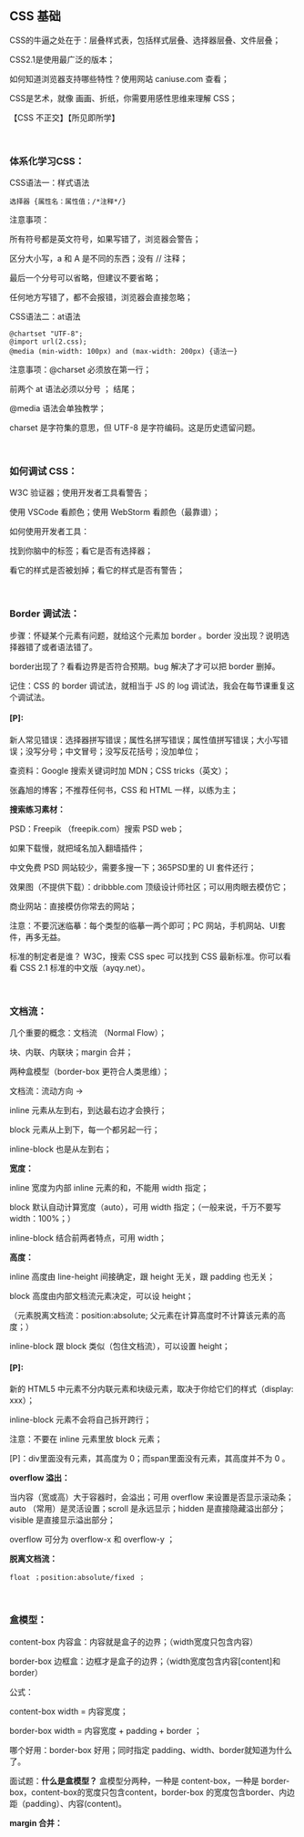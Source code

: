 ## CSS 基础

CSS的牛逼之处在于：层叠样式表，包括样式层叠、选择器层叠、文件层叠；

CSS2.1是使用最广泛的版本；

如何知道浏览器支持哪些特性？使用网站 caniuse.com 查看；

CSS是艺术，就像 画画、折纸，你需要用感性思维来理解 CSS；

【CSS 不正交】【所见即所学】

<br>

### 体系化学习CSS：

CSS语法一：样式语法

`选择器 {属性名：属性值；/*注释*/}`

注意事项：

所有符号都是英文符号，如果写错了，浏览器会警告；

区分大小写，a 和 A 是不同的东西；没有 // 注释；

最后一个分号可以省略，但建议不要省略；

任何地方写错了，都不会报错，浏览器会直接忽略；

CSS语法二：at语法
```
@chartset "UTF-8";
@import url(2.css);
@media (min-width: 100px) and (max-width: 200px) {语法一}
```

注意事项：@charset 必须放在第一行；

前两个 at 语法必须以分号 ； 结尾；

@media 语法会单独教学；

charset 是字符集的意思，但 UTF-8 是字符编码。这是历史遗留问题。

<br>

### 如何调试 CSS：

W3C 验证器；使用开发者工具看警告；

使用 VSCode 看颜色；使用 WebStorm 看颜色（最靠谱）；

如何使用开发者工具：

找到你脑中的标签；看它是否有选择器；

看它的样式是否被划掉；看它的样式是否有警告；

<br>

### Border 调试法：

步骤：怀疑某个元素有问题，就给这个元素加 border 。border 没出现？说明选择器错了或者语法错了。

border出现了？看看边界是否符合预期。bug 解决了才可以把 border 删掉。

记住：CSS 的 border 调试法，就相当于 JS 的 log 调试法，我会在每节课重复这个调试法。

#### [P]:
新人常见错误：选择器拼写错误；属性名拼写错误；属性值拼写错误；大小写错误；没写分号；中文冒号；没写反花括号；没加单位；

查资料：Google 搜索关键词时加 MDN；CSS tricks（英文）；

张鑫旭的博客；不推荐任何书，CSS 和 HTML 一样，以练为主；

**搜索练习素材：**

PSD：Freepik （freepik.com）搜索 PSD web；

如果下载慢，就把域名加入翻墙插件；

中文免费 PSD 网站较少，需要多搜一下；365PSD里的 UI 套件还行；

效果图（不提供下载）：dribbble.com 顶级设计师社区；可以用肉眼去模仿它；

商业网站：直接模仿你常去的网站；

注意：不要沉迷临摹：每个类型的临摹一两个即可；PC 网站，手机网站、UI套件，再多无益。

标准的制定者是谁？ W3C，搜索 CSS spec 可以找到 CSS 最新标准。你可以看看 CSS 2.1 标准的中文版（ayqy.net）。

<br>

### 文档流：

几个重要的概念：文档流 （Normal Flow）；

块、内联、内联块；margin 合并；

两种盒模型（border-box 更符合人类思维）；

文档流：流动方向 →

inline 元素从左到右，到达最右边才会换行；

block 元素从上到下，每一个都另起一行；

inline-block 也是从左到右；

**宽度：**

inline 宽度为内部 inline 元素的和，不能用 width 指定；

block 默认自动计算宽度（auto），可用 width 指定；（一般来说，千万不要写 width：100%；）

inline-block 结合前两者特点，可用 width；

**高度：**

inline 高度由 line-height 间接确定，跟 height 无关，跟 padding 也无关；

block 高度由内部文档流元素决定，可以设 height；

（元素脱离文档流：position:absolute; 父元素在计算高度时不计算该元素的高度；）

inline-block 跟 block 类似（包住文档流），可以设置 height；

#### [P]:
新的 HTML5 中元素不分内联元素和块级元素，取决于你给它们的样式（display: xxx）；

inline-block 元素不会将自己拆开跨行；

注意：不要在 inline 元素里放 block 元素；

[P]：div里面没有元素，其高度为 0；而span里面没有元素，其高度并不为 0 。

**overflow 溢出：**

当内容（宽或高）大于容器时，会溢出；可用 overflow 来设置是否显示滚动条；auto （常用）是灵活设置；scroll 是永远显示；hidden 是直接隐藏溢出部分；visible 是直接显示溢出部分；

overflow 可分为 overflow-x 和 overflow-y ；

**脱离文档流：**

`float ；position:absolute/fixed ；`

<br>

### 盒模型：

content-box 内容盒：内容就是盒子的边界；（width宽度只包含内容）

border-box 边框盒：边框才是盒子的边界；（width宽度包含内容[content]和border）

公式：

content-box width = 内容宽度；

border-box width = 内容宽度 + padding + border ；

哪个好用：border-box 好用；同时指定 padding、width、border就知道为什么了。

面试题：**什么是盒模型？**
盒模型分两种，一种是 content-box，一种是 border-box，content-box的宽度只包含content，border-box 的宽度包含border、内边距（padding）、内容(content)。

**margin 合并：**
